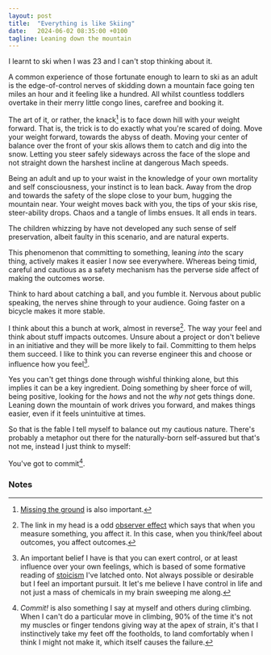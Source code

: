 ```yaml
---
layout: post
title:  "Everything is like Skiing"
date:   2024-06-02 08:35:00 +0100
tagline: Leaning down the mountain
---
```


I learnt to ski when I was 23 and I can't stop thinking about it. 

A common experience of those fortunate enough to learn to ski as an adult is the edge-of-control nerves of skidding down a mountain face going ten miles an hour and it feeling like a hundred. All whilst countless toddlers overtake in their merry little congo lines, carefree and booking it.

The art of it, or rather, the knack[^hitch] is to face down hill with your weight forward. That is, the trick is to do exactly what you're scared of doing. Move your weight forward, towards the abyss of death. Moving your center of balance over the front of your skis allows them to catch and dig into the snow. Letting you steer safely sideways across the face of the slope and not straight down the harshest incline at dangerous Mach speeds.

Being an adult and up to your waist in the knowledge of your own mortality and self consciousness, your instinct is to lean back. Away from the drop and towards the safety of the slope close to your bum, hugging the mountain near. Your weight moves back with you, the tips of your skis rise, steer-ability drops. Chaos and a tangle of limbs ensues. It all ends in tears. 

The children whizzing by have not developed any such sense of self preservation, albeit faulty in this scenario, and are natural experts.

This phenomenon that committing to something, leaning *into* the scary thing, actively makes it easier I now see everywhere. Whereas being timid, careful and cautious as a safety mechanism has the perverse side affect of making the outcomes worse.

Think to hard about catching a ball, and you fumble it. Nervous about public speaking, the nerves shine through to your audience. Going faster on a bicycle makes it more stable.

I think about this a bunch at work, almost in reverse[^observer]. The way your feel and think about stuff impacts outcomes. Unsure about a project or don't believe in an initiative and they will be more likely to fail. Committing to them helps them succeed. I like to think you can reverse engineer this and choose or influence how you feel[^stoicism]. 

Yes you can't get things done through wishful thinking alone, but this implies it can be a key ingredient. Doing something by sheer force of will, being positive, looking for the *hows* and not the *why not* gets things done. Leaning down the mountain of work drives you forward, and makes things easier, even if it feels unintuitive at times.

So that is the fable I tell myself to balance out my cautious nature. There's probably a metaphor out there for the naturally-born self-assured but that's not me, instead I just think to myself:

You've got to commit[^climbing].

### Notes

[^hitch]: [Missing the ground](https://www.goodreads.com/quotes/7335195-there-is-an-art-it-says-or-rather-a-knack) is also important.

[^observer]: The link in my head is a odd [observer effect](https://en.wikipedia.org/wiki/Observer_effect_(physics)) which says that when you measure something, you affect it. In this case, when you think/feel about outcomes, you affect outcomes.

[^stoicism]: An important belief I have is that you can exert control, or at least influence over your own feelings, which is based of some formative reading of [stoicism](https://en.wikipedia.org/wiki/Stoicism#:~:text=Stoicism%20teaches%20the%20development%20of,the%20universal%20reason%20(logos).) I've latched onto. Not always possible or desirable but I feel an important pursuit. It let's me believe I have control in life and not just a mass of chemicals in my brain sweeping me along.

[^climbing]: *Commit!* is also something I say at myself and others during climbing. When I can't do a particular move in climbing, 90% of the time it's not my muscles or finger tendons giving way at the apex of strain, it's that I instinctively take my feet off the footholds, to land comfortably when I think I might not make it, which itself causes the failure.